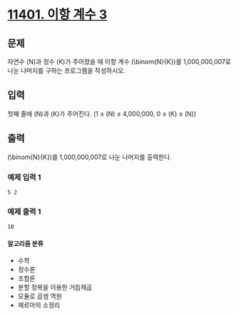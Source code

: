 # [11401. 이항 계수 3](https://www.acmicpc.net/problem/11401)
 
## 문제

자연수 \(N\)과 정수 \(K\)가 주어졌을 때 이항 계수 \(\binom{N}{K}\)를 1,000,000,007로 나눈 나머지를 구하는 프로그램을 작성하시오.

## 입력

첫째 줄에 \(N\)과 \(K\)가 주어진다. (1 ≤ \(N\) ≤ 4,000,000, 0 ≤ \(K\) ≤ \(N\))

## 출력
 
\(\binom{N}{K}\)를 1,000,000,007로 나눈 나머지를 출력한다.

### 예제 입력 1 

```
5 2
```

### 예제 출력 1 

```
10
```

#### 알고리즘 분류
- 수학
- 정수론
- 조합론
- 분할 정복을 이용한 거듭제곱
- 모듈로 곱셈 역원
- 페르마의 소정리